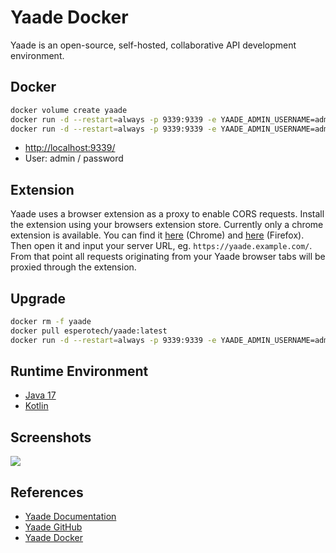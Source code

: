 # Yaade Docker

Yaade is an open-source, self-hosted, collaborative API development environment.

## Docker
```sh
docker volume create yaade
docker run -d --restart=always -p 9339:9339 -e YAADE_ADMIN_USERNAME=admin -v yaade:/app/data --name yaade esperotech/yaade:latest
docker run -d --restart=always -p 9339:9339 -e YAADE_ADMIN_USERNAME=admin --name yaade esperotech/yaade
```
- [http://localhost:9339/](http://localhost:9339/)
- User: admin / password

## Extension
Yaade uses a browser extension as a proxy to enable CORS requests. Install the extension using your browsers extension store. Currently only a chrome extension is available. You can find it <a href="https://chrome.google.com/webstore/detail/yaade-extension/mddoackclclnbkmofficmmepfnadolfa">here</a> (Chrome) and <a href="https://addons.mozilla.org/en-US/firefox/addon/yaade-extension/">here</a> (Firefox). Then open it and input your server URL, eg. `https://yaade.example.com/`. From that point all requests originating from your Yaade browser tabs will be proxied through the extension.

## Upgrade
```sh
docker rm -f yaade
docker pull esperotech/yaade:latest
docker run -d --restart=always -p 9339:9339 -e YAADE_ADMIN_USERNAME=admin -v yaade:/app/data --name yaade esperotech/yaade:latest
```

## Runtime Environment
- [Java 17](https://github.com/openjdk/jdk)
- [Kotlin](https://kotlinlang.org/)

## Screenshots
![](https://github.com/EsperoTech/yaade/raw/main/assets/dark-mode.png)

## References
- [Yaade Documentation](https://docs.yaade.io/)
- [Yaade GitHub](https://github.com/EsperoTech/yaade)
- [Yaade Docker](https://docs.yaade.io/getting-started.html)